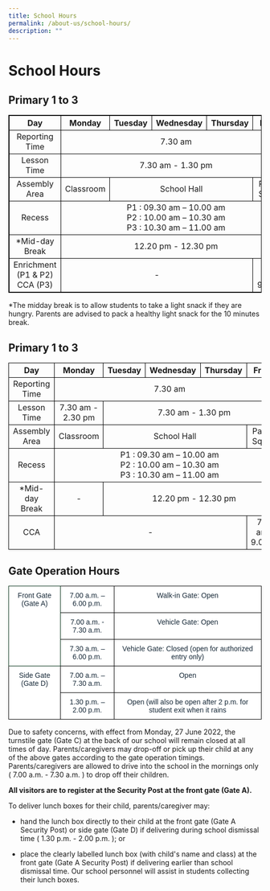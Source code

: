 ```yaml
---
title: School Hours
permalink: /about-us/school-hours/
description: ""
---
```

# **School Hours**
## Primary 1 to 3

<table style="border: 1px solid black;text-align: center;">
    <thead>
        <tr style="border: 1px solid black;text-align: center;">
            <th style="border: 1px solid black;text-align: center;">Day</th>
            <th style="border: 1px solid black;text-align: center;">Monday</th>
            <th style="border: 1px solid black;text-align: center;">Tuesday</th>
            <th style="border: 1px solid black;text-align: center;">Wednesday</th>
            <th style="border: 1px solid black;text-align: center;">Thursday</th>
            <th style="border: 1px solid black;text-align: center;">Friday</th>
        </tr>
    </thead>
    <tbody>
        <tr>
            <td style="border: 1px solid black;text-align: center;" rowspan=1>Reporting Time</td>
            <td style="border: 1px solid black;text-align: center;" colspan=5>7.30 am</td>
        </tr>
        <tr>
            <td style="border: 1px solid black;text-align: center;">Lesson Time</td>
            <td style="border: 1px solid black;text-align: center;" colspan=5>7.30 am - 1.30 pm</td>
        </tr>
        <tr>            
            <td style="border: 1px solid black;text-align: center;" rowspan=1>Assembly Area</td>
            <td style="border: 1px solid black;text-align: center;" colspan=1>Classroom</td>
            <td style="border: 1px solid black;text-align: center;" colspan=3>School Hall</td>
            <td style="border: 1px solid black;text-align: center;" colspan=1>Parade Square</td>
        </tr>
        <tr>
            <td style="border: 1px solid black;text-align: center;">Recess</td>
            <td style="border: 1px solid black;text-align: center;" colspan=5>
                P1 : 09.30 am – 10.00 am<br>
                P2 : 10.00 am – 10.30 am<br>
                P3 : 10.30 am – 11.00 am<br>
            </td>
        </tr>
        <tr>
            <td style="border: 1px solid black;text-align: center;">*Mid-day Break</td>
            <td style="border: 1px solid black;text-align: center;" colspan=5>12.20 pm - 12.30 pm</td>
        </tr>
        <tr>
            <td style="border: 1px solid black;text-align: center;">Enrichment (P1 & P2)
CCA (P3)
</td>
            <td style="border: 1px solid black;text-align: center;" colspan=4>-</td>
            <td style="border: 1px solid black;text-align: center;" colspan=1>7.30 am - 9.00pm</td>
        </tr>
    </tbody>
</table>
*The midday break is to allow students to take a light snack if they are hungry. Parents are advised to pack a healthy light snack for the 10 minutes break.

## Primary 1 to 3
<table>
    <thead>
        <tr>
            <th style="border: 1px solid black;text-align: center;">Day</th>
            <th style="border: 1px solid black;text-align: center;">Monday</th>
            <th style="border: 1px solid black;text-align: center;">Tuesday</th>
            <th style="border: 1px solid black;text-align: center;">Wednesday</th>
            <th style="border: 1px solid black;text-align: center;">Thursday</th>
            <th style="border: 1px solid black;text-align: center;">Friday</th>
        </tr>
    </thead>
    <tbody>
        <tr>
            <td style="border: 1px solid black;text-align: center;" rowspan=1>Reporting Time</td>
            <td style="border: 1px solid black;text-align: center;" colspan=5>7.30 am</td>
        </tr>
        <tr>
            <td style="border: 1px solid black;text-align: center;">Lesson Time</td>
            <td style="border: 1px solid black;text-align: center;" colspan=1>7.30 am - 2.30 pm</td>
            <td style="border: 1px solid black;text-align: center;" colspan=4>7.30 am - 1.30 pm</td>
        </tr>
        <tr>            
            <td style="border: 1px solid black;text-align: center;" rowspan=1>Assembly Area</td>
            <td style="border: 1px solid black;text-align: center;" colspan=1>Classroom</td>
            <td style="border: 1px solid black;text-align: center;" colspan=3>School Hall</td>
            <td style="border: 1px solid black;text-align: center;" colspan=1>Parade Square</td>
        </tr>
        <tr>
            <td style="border: 1px solid black;text-align: center;">Recess</td>
            <td style="border: 1px solid black;text-align: center;" colspan=5>
                P1 : 09.30 am – 10.00 am<br>
                P2 : 10.00 am – 10.30 am<br>
                P3 : 10.30 am – 11.00 am<br>
            </td>
        </tr>
        <tr>
            <td style="border: 1px solid black;text-align: center;">*Mid-day Break</td>
            <td style="border: 1px solid black;text-align: center;" colspan=1>-</td>
            <td style="border: 1px solid black;text-align: center;" colspan=4>12.20 pm - 12.30 pm</td>
        </tr>
        <tr>
            <td style="border: 1px solid black;text-align: center;">CCA</td>
            <td style="border: 1px solid black;text-align: center;" colspan=4>-</td>
            <td style="border: 1px solid black;text-align: center;" colspan=1>7.30 am - 9.00pm</td>
        </tr>
    </tbody>
</table>

## Gate Operation Hours


<table style="border-collapse:collapse;border-spacing:0" class="tg"><thead><tr><th style="background-color:#FFF;border-color:#002d13;border-style:solid;border-width:1px;color:#162837;font-family:Arial, sans-serif;font-size:14px;font-weight:normal;overflow:hidden;padding:10px 5px;text-align:center;vertical-align:top;word-break:normal" rowspan="3">Front Gate (Gate A)</th><th style="background-color:#FFF;border-color:black;border-style:solid;border-width:1px;color:#162837;font-family:Arial, sans-serif;font-size:14px;font-weight:normal;overflow:hidden;padding:10px 5px;text-align:center;vertical-align:top;word-break:normal">7.00 a.m. – 6.00 p.m.</th><th style="background-color:#FFF;border-color:black;border-style:solid;border-width:1px;color:#162837;font-family:Arial, sans-serif;font-size:14px;font-weight:normal;overflow:hidden;padding:10px 5px;text-align:center;vertical-align:top;word-break:normal"> Walk-in Gate: Open</th></tr><tr><th style="background-color:#FFF;border-color:black;border-style:solid;border-width:1px;color:#162837;font-family:Arial, sans-serif;font-size:14px;font-weight:normal;overflow:hidden;padding:10px 5px;text-align:center;vertical-align:top;word-break:normal">7.00 a.m. - 7.30 a.m.</th><th style="background-color:#FFF;border-color:black;border-style:solid;border-width:1px;color:#162837;font-family:Arial, sans-serif;font-size:14px;font-weight:normal;overflow:hidden;padding:10px 5px;text-align:center;vertical-align:top;word-break:normal"> Vehicle Gate: Open</th></tr><tr><th style="background-color:#FFF;border-color:black;border-style:solid;border-width:1px;color:#162837;font-family:Arial, sans-serif;font-size:14px;font-weight:normal;overflow:hidden;padding:10px 5px;text-align:center;vertical-align:top;word-break:normal">7.30 a.m. – 6.00 p.m.</th><th style="background-color:#FFF;border-color:black;border-style:solid;border-width:1px;color:#162837;font-family:Arial, sans-serif;font-size:14px;font-weight:normal;overflow:hidden;padding:10px 5px;text-align:center;vertical-align:top;word-break:normal"> Vehicle Gate: Closed (open for authorized entry only)</th></tr></thead><tbody><tr><td style="background-color:#FFF;border-color:black;border-style:solid;border-width:1px;color:#162837;font-family:Arial, sans-serif;font-size:14px;overflow:hidden;padding:10px 5px;text-align:center;vertical-align:top;word-break:normal" rowspan="2">Side Gate (Gate D)<br></td><td style="background-color:#FFF;border-color:black;border-style:solid;border-width:1px;color:#162837;font-family:Arial, sans-serif;font-size:14px;overflow:hidden;padding:10px 5px;text-align:center;vertical-align:top;word-break:normal">7.00 a.m. – 7.30 a.m.</td><td style="background-color:#FFF;border-color:black;border-style:solid;border-width:1px;color:#162837;font-family:Arial, sans-serif;font-size:14px;overflow:hidden;padding:10px 5px;text-align:center;vertical-align:top;word-break:normal"> Open</td></tr><tr><td style="background-color:#FFF;border-color:black;border-style:solid;border-width:1px;color:#162837;font-family:Arial, sans-serif;font-size:14px;overflow:hidden;padding:10px 5px;text-align:center;vertical-align:top;word-break:normal">1.30 p.m. – 2.00 p.m.</td><td style="background-color:#FFF;border-color:black;border-style:solid;border-width:1px;color:#162837;font-family:Arial, sans-serif;font-size:14px;overflow:hidden;padding:10px 5px;text-align:center;vertical-align:top;word-break:normal"> Open (will also be open after 2 p.m. for student exit when it rains</td></tr></tbody></table>













Due to safety concerns, with effect from Monday, 27 June 2022, the turnstile gate (Gate C) at the back of our school will remain closed at all times of day. Parents/caregivers may drop-off or pick up their child at any of the above gates according to the gate operation timings. Parents/caregivers are allowed to drive into the school in the mornings only ( 7.00 a.m. - 7.30 a.m. ) to drop off their children.   

  

**All visitors are to register at the Security Post at the front gate (Gate A).**

To deliver lunch boxes for their child, parents/caregiver may:

*   hand the lunch box directly to their child at the front gate (Gate A Security Post) or side gate (Gate D) if delivering during school dismissal time ( 1.30 p.m. - 2.00 p.m. ); or  
    
*   place the clearly labelled lunch box (with child's name and class) at the front gate (Gate A Security Post) if delivering earlier than school dismissal time. Our school personnel will assist in students collecting their lunch boxes.